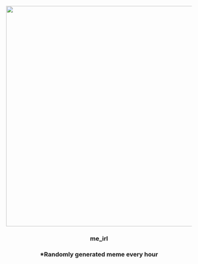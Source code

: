 <p align="center">
        <img src="https://i.redd.it/h27hkhsgntq91.gif" width="600" height="600">
        </p>
        <h3 align="center">me_irl</h3>
        <h3 align="center">*Randomly generated meme every hour</h3>
    